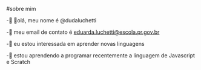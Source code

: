 #sobre mim 

-👀 👋olá, meu nome é @dudaluchetti

-👀 meu email de contato é eduarda.luchetti@escola.pr.gov.br

-👀 eu estou interessada em aprender novas linguagens 

-👀 estou aprendendo a programar recentemente a linguagem de Javascript e Scratch


<!---
dudaluchetti/dudaluchetti is a ✨ special ✨ repository because its `README.md` (this file) appears on your GitHub profile.
You can click the Preview link to take a look at your changes.
--->
